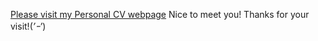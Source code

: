 [Please visit my Personal CV webpage](https://salomelai.github.io/)
Nice to meet you! Thanks for your visit!(*’ｰ’*)
